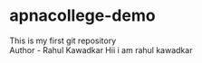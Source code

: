 # apnacollege-demo
This is my first git repository
<br>
Author - Rahul Kawadkar
Hii i am rahul kawadkar
